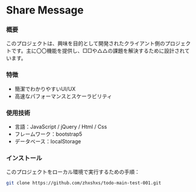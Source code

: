 # Share Message

### 概要
このプロジェクトは、興味を目的として開発されたクライアント側のプロジェクトです。主に〇〇機能を提供し、□□や△△の課題を解決するために設計されています。

### 特徴
- 簡潔でわかりやすいUI/UX
- 高速なパフォーマンスとスケーラビリティ

### 使用技術
- 言語：JavaScript / jQuery / Html / Css
- フレームワーク：bootstrap5
- データベース：localStorage

### インストール
このプロジェクトをローカル環境で実行するための手順：

```bash
git clone https://github.com/zhxshxs/todo-main-test-001.git
